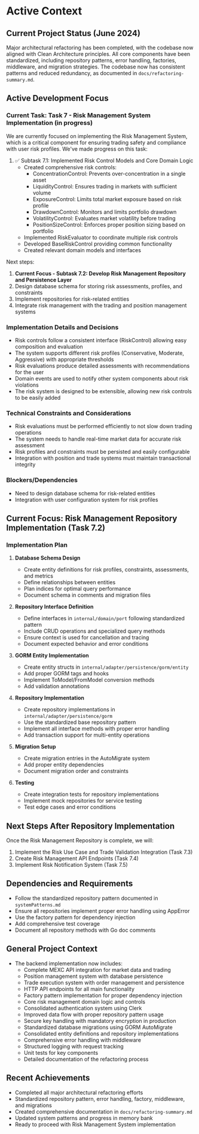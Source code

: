 # Active Context

## Current Project Status (June 2024)

Major architectural refactoring has been completed, with the codebase now aligned with Clean Architecture principles. All core components have been standardized, including repository patterns, error handling, factories, middleware, and migration strategies. The codebase now has consistent patterns and reduced redundancy, as documented in `docs/refactoring-summary.md`.

## Active Development Focus

### Current Task: Task 7 - Risk Management System Implementation (in progress)

We are currently focused on implementing the Risk Management System, which is a critical component for ensuring trading safety and compliance with user risk profiles. We've made progress on this task:

1. ✅ Subtask 7.1: Implemented Risk Control Models and Core Domain Logic
   - Created comprehensive risk controls:
     - ConcentrationControl: Prevents over-concentration in a single asset
     - LiquidityControl: Ensures trading in markets with sufficient volume
     - ExposureControl: Limits total market exposure based on risk profile
     - DrawdownControl: Monitors and limits portfolio drawdown
     - VolatilityControl: Evaluates market volatility before trading
     - PositionSizeControl: Enforces proper position sizing based on portfolio
   - Implemented RiskEvaluator to coordinate multiple risk controls
   - Developed BaseRiskControl providing common functionality
   - Created relevant domain models and interfaces

Next steps:
1. **Current Focus - Subtask 7.2: Develop Risk Management Repository and Persistence Layer**
2. Design database schema for storing risk assessments, profiles, and constraints
3. Implement repositories for risk-related entities
4. Integrate risk management with the trading and position management systems

### Implementation Details and Decisions

- Risk controls follow a consistent interface (RiskControl) allowing easy composition and evaluation
- The system supports different risk profiles (Conservative, Moderate, Aggressive) with appropriate thresholds
- Risk evaluations produce detailed assessments with recommendations for the user
- Domain events are used to notify other system components about risk violations
- The risk system is designed to be extensible, allowing new risk controls to be easily added

### Technical Constraints and Considerations

- Risk evaluations must be performed efficiently to not slow down trading operations
- The system needs to handle real-time market data for accurate risk assessment
- Risk profiles and constraints must be persisted and easily configurable
- Integration with position and trade systems must maintain transactional integrity

### Blockers/Dependencies

- Need to design database schema for risk-related entities
- Integration with user configuration system for risk profiles

## Current Focus: Risk Management Repository Implementation (Task 7.2)

### Implementation Plan

1. **Database Schema Design**
   - Create entity definitions for risk profiles, constraints, assessments, and metrics
   - Define relationships between entities
   - Plan indices for optimal query performance
   - Document schema in comments and migration files

2. **Repository Interface Definition**
   - Define interfaces in `internal/domain/port` following standardized pattern
   - Include CRUD operations and specialized query methods
   - Ensure context is used for cancellation and tracing
   - Document expected behavior and error conditions

3. **GORM Entity Implementation**
   - Create entity structs in `internal/adapter/persistence/gorm/entity`
   - Add proper GORM tags and hooks
   - Implement ToModel/FromModel conversion methods
   - Add validation annotations

4. **Repository Implementation**
   - Create repository implementations in `internal/adapter/persistence/gorm`
   - Use the standardized base repository pattern
   - Implement all interface methods with proper error handling
   - Add transaction support for multi-entity operations

5. **Migration Setup**
   - Create migration entries in the AutoMigrate system
   - Add proper entity dependencies
   - Document migration order and constraints

6. **Testing**
   - Create integration tests for repository implementations
   - Implement mock repositories for service testing
   - Test edge cases and error conditions

## Next Steps After Repository Implementation

Once the Risk Management Repository is complete, we will:

1. Implement the Risk Use Case and Trade Validation Integration (Task 7.3)
2. Create Risk Management API Endpoints (Task 7.4)
3. Implement Risk Notification System (Task 7.5)

## Dependencies and Requirements

- Follow the standardized repository pattern documented in `systemPatterns.md`
- Ensure all repositories implement proper error handling using AppError
- Use the factory pattern for dependency injection
- Add comprehensive test coverage
- Document all repository methods with Go doc comments

## General Project Context
- The backend implementation now includes:
  - Complete MEXC API integration for market data and trading
  - Position management system with database persistence
  - Trade execution system with order management and persistence
  - HTTP API endpoints for all main functionality
  - Factory pattern implementation for proper dependency injection
  - Core risk management domain logic and controls
  - Consolidated authentication system using Clerk
  - Improved data flow with proper repository pattern usage
  - Secure key handling with mandatory encryption in production
  - Standardized database migrations using GORM AutoMigrate
  - Consolidated entity definitions and repository implementations
  - Comprehensive error handling with middleware
  - Structured logging with request tracking
  - Unit tests for key components
  - Detailed documentation of the refactoring process

## Recent Achievements

- Completed all major architectural refactoring efforts
- Standardized repository pattern, error handling, factory, middleware, and migrations
- Created comprehensive documentation in `docs/refactoring-summary.md`
- Updated system patterns and progress in memory bank
- Ready to proceed with Risk Management System implementation
